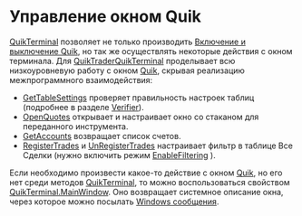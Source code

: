 # Управление окном Quik

[QuikTerminal](xref:StockSharp.Quik.QuikTerminal) позволяет не только производить [Включение и выключение Quik](QuikProcess.md), но так же осуществлять некоторые действия с окном терминала. Для [QuikTrader](xref:StockSharp.Quik.QuikTrader)[QuikTerminal](xref:StockSharp.Quik.QuikTerminal) проделывает всю низкоуровневую работу c окном [Quik](Quik.md), скрывая реализацию межпрограммного взаимодействия: 

- [GetTableSettings](xref:StockSharp.Quik.QuikTerminal.GetTableSettings(StockSharp.Quik.DdeTable[])) проверяет правильность настроек таблиц (подробнее в разделе [Verifier](QuikVerifier.md)). 
- [OpenQuotes](xref:StockSharp.Quik.QuikTerminal.OpenQuotes(StockSharp.Messages.SecurityId)) открывает и настраивает окно со стаканом для переданного инструмента. 
- [GetAccounts](xref:StockSharp.Quik.QuikTerminal.GetAccounts) возвращает список счетов. 
- [RegisterTrades](xref:StockSharp.Quik.QuikTerminal.RegisterTrades(System.String)) и [UnRegisterTrades](xref:StockSharp.Quik.QuikTerminal.UnRegisterTrades(System.String)) настраивает фильтр в таблице Все Сделки (нужно включить режим [EnableFiltering](xref:StockSharp.Quik.QuikTerminal.EnableFiltering) ). 

Если необходимо произвести какое\-то действие с окном [Quik](Quik.md), но его нет среди методов [QuikTerminal](xref:StockSharp.Quik.QuikTerminal), то можно воспользоваться свойством [QuikTerminal.MainWindow](xref:StockSharp.Quik.QuikTerminal.MainWindow). Оно возвращает системное описание окна, через которое можно посылать [Windows сообщения](https://msdn.microsoft.com/en-us/library/ms644927(VS.85).aspx). 
